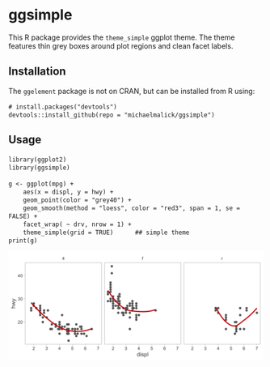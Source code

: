 # ggsimple

This R package provides the `theme_simple` ggplot theme. The theme features thin
grey boxes around plot regions and clean facet labels.


## Installation
The `ggelement` package is not on CRAN, but can be installed from R using:

    # install.packages("devtools")
    devtools::install_github(repo = "michaelmalick/ggsimple")


## Usage

```
library(ggplot2)
library(ggsimple)

g <- ggplot(mpg) +
    aes(x = displ, y = hwy) +
    geom_point(color = "grey40") +
    geom_smooth(method = "loess", color = "red3", span = 1, se = FALSE) +
    facet_wrap( ~ drv, nrow = 1) +
    theme_simple(grid = TRUE)      ## simple theme
print(g)
```

<img src="man/figures/img.png" width="672" />
